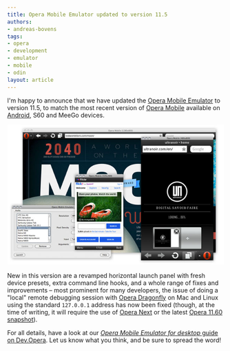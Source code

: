 ```yaml
---
title: Opera Mobile Emulator updated to version 11.5
authors:
- andreas-bovens
tags:
- opera
- development
- emulator
- mobile
- odin
layout: article
---
```

<p>I&#39;m happy to announce that we have updated the <a href="http://www.opera.com/developer/tools/mobile/">Opera Mobile Emulator</a> to version 11.5, to match the most recent version of <a href="http://www.opera.com/mobile/">Opera Mobile</a> available on <a href="https://market.android.com/details?id=com.opera.browser">Android</a>, S60 and MeeGo devices.</p>
<div><img src="/blog/opera-mobile-emulator-updated-to-version-11-5/opera-mobile-emulator.jpg" alt="The Opera Mobile Emulator in action, showing multiple instances of Opera Mobile with different screen sizes and input mechanisms" /></div>
<p>New in this version are a revamped horizontal launch panel with fresh device presets, extra command line hooks, and a whole range of fixes and improvements – most prominent for many developers, the issue of doing a &quot;local&quot; remote debugging session with <a href="http://www.opera.com/dragonfly">Opera Dragonfly</a> on Mac and Linux using the standard <code>127.0.0.1</code> address has now been fixed (though, at the time of writing, it will require the use of <a href="http://www.opera.com/browser/next/">Opera Next</a> or the latest <a href="http://my.opera.com/desktopteam/blog/">Opera 11.60 snapshot</a>).</p>
<p>For all details, have a look at our <a href="http://dev.opera.com/articles/view/opera-mobile-emulator/"><cite>Opera Mobile Emulator for desktop</cite> guide on Dev.Opera</a>. Let us know what you think, and be sure to spread the word!</p>
